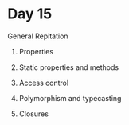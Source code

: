 # Day 15

General Repitation

1. Properties

2. Static properties and methods

3. Access control

4. Polymorphism and typecasting

5. Closures
